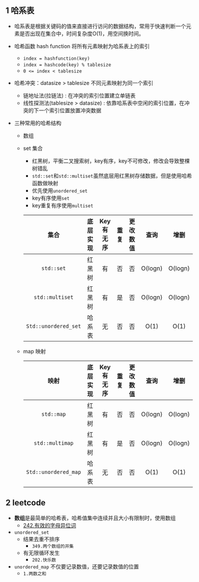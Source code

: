 ## 1 哈系表
* 哈系表是根据关键码的值来直接进行访问的数据结构，常用于快速判断一个元素是否出现在集合中，时间复杂度O(1)，用空间换时间。

* 哈希函数 hash function 将所有元素映射为哈系表上的索引
    * `index = hashfunction(key)`
    * `index = hashcode(key) % tablesize`
    * `0 <= index < tablesize`

* 哈希冲突：datasize > tablesize 不同元素映射为同一个索引
    * 链地址法(拉链法) : 在冲突的索引位置建立单链表
    * 线性探测法(tablesize > datasize) : 依靠哈系表中空闲的索引位置，在冲突的下一个索引位置放置冲突数据

* 三种常用的哈希结构
    * 数组
    * set 集合
        * 红黑树，平衡二叉搜索树，key有序，key不可修改，修改会导致整棵树错乱
        * `std::set`和`std::multiset`虽然底层用红黑树存储数据，但是使用哈希函数做映射
        * 优先使用`unordered_set`
        * key有序使用`set`
        * key重复有序使用`multiset`
        
        | 集合                 | 底层实现 | Key有无序 | 重复  | 更改数值 | 查询      | 增删      |
        |:------------------:|:----:|:------:|:---:|:----:|:-------:|:-------:|
        | `std::set`           | 红黑树  | 有      | 否   | 否    | O(logn) | O(logn) |
        | `std::multiset`      | 红黑树  | 有      | 是   | 否    | O(logn) | O(logn) |
        | `Std::unordered_set` | 哈系表  | 无      | 否   | 否    | O(1)    | O(1)    |
    
    * map 映射
            
        | 映射                 | 底层实现 | Key有无序 | 重复  | 更改数值 | 查询      | 增删      |
        |:------------------:|:----:|:------:|:---:|:----:|:-------:|:-------:|
        | `std::map`           | 红黑树  | 有      | 否   | 否    | O(logn) | O(logn) |
        | `std::multimap`      | 红黑树  | 有      | 是   | 否    | O(logn) | O(logn) |
        | `Std::unordered_map` | 哈系表  | 无      | 否   | 否    | O(1)    | O(1)    |
    
## 2 leetcode    
* **数组**是最简单的哈希表，哈希值集中连续并且大小有限制时，使用数组
    * [242.有效的字母异位词](https://github.com/Yiming-Zuo/Diary-2021/blob/main/leetcode/242.有效的字母异位词.cpp)
* `unordered_set`
    * 结果去重不排序
        * `349.两个数组的并集`
    * 有无限循环发生
        * `202.快乐数`
* `unordered_map` 不仅要记录数值，还要记录数值的位置
    * `1.两数之和`
